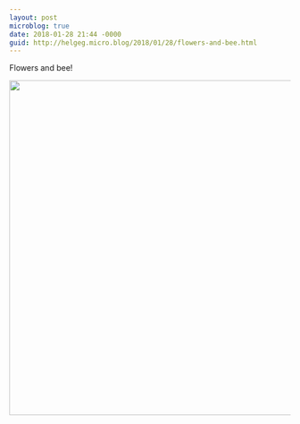 ```yaml
---
layout: post
microblog: true
date: 2018-01-28 21:44 -0000
guid: http://helgeg.micro.blog/2018/01/28/flowers-and-bee.html
---
```

Flowers and bee!

<img src="http://helgeg.micro.blog/uploads/2018/1b5a6fa9ff.jpg" width="600" height="599" />
